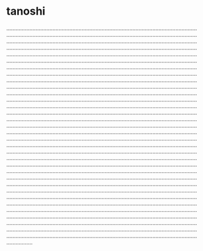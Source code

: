 # tanoshi

.............................................................................................................................................................................................................................................................................................................................................................................................................................................................................................................................................................................................................................................................................................................................................................................................................................................................................................................................................................................................................................................................................................................................................................................................................................................................................................................................................................................................................................................................................................................................................................................................................................................................................................................................................................................................................................................................................................................................................................................................................................................................................................................................................................................................................................................................................................................................................................................................................................................................................................................................................................................................................................................................................................................................................................................................................................................................................................................................................................................................................................................................................................................................................................................................................................................................................................................................................................................................................................................................................................................................................................................................................................................................................................................................................................................................................................................................................................................................................................................................................................................................................................................................................................................................................................................................................